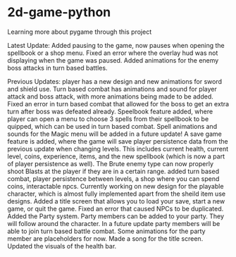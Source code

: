 # 2d-game-python
Learning more about pygame through this project

Latest Update: Added pausing to the game, now pauses when opening the spellbook or a shop menu. Fixed an error where the overlay hud was not displaying when the game was paused. Added animations for the enemy boss attacks in turn based battles.



Previous Updates:  player has a new design and new animations for sword and shield use. Turn based combat has animations and sound for player attack and boss attack, with more animations being made to be added. Fixed an error in turn based combat that allowed for the boss to get an extra turn after boss was defeated already. Speelbook feature added, where player can open a menu to choose 3 spells from their spellbook to be quipped, which can be used in turn based combat. Spell animations and sounds for the Magic menu will be added in a future update! A save game feature is added, where the game will save player persistence data from the previous update when changing levels. This includes current health, current level, coins, experience, items, and the new spellbook (which is now a part of player persistence as well). The Brute enemy type can now properly shoot Blasts at the player if they are in a certain range.
added turn based combat, player persistence between levels, a shop where you can spend coins, interactable npcs. Currently working on new design for the playable character, which is almost fully implemented apart from the sheild item use designs. Added a title screen that allows you to load your save, start a new game, or quit the game. Fixed an error that caused NPCs to be duplicated. Added the Party system. Party members can be added to your party. They will follow around the character. In a future update party members will be able to join turn based battle combat. Some animations for the party member are placeholders for now. Made a song for the title screen. Updated the visuals of the health bar.